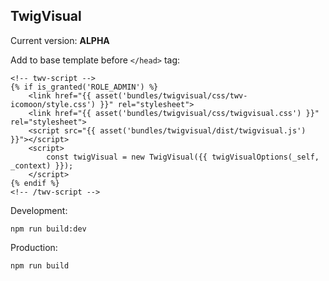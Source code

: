 TwigVisual
----------

Current version: **ALPHA**

Add to base template before ``</head>`` tag:
~~~
<!-- twv-script -->
{% if is_granted('ROLE_ADMIN') %}
    <link href="{{ asset('bundles/twigvisual/css/twv-icomoon/style.css') }}" rel="stylesheet">
    <link href="{{ asset('bundles/twigvisual/css/twigvisual.css') }}" rel="stylesheet">
    <script src="{{ asset('bundles/twigvisual/dist/twigvisual.js') }}"></script>
    <script>
        const twigVisual = new TwigVisual({{ twigVisualOptions(_self, _context) }});
    </script>
{% endif %}
<!-- /twv-script -->
~~~

Development:
~~~
npm run build:dev
~~~

Production:
~~~
npm run build
~~~
